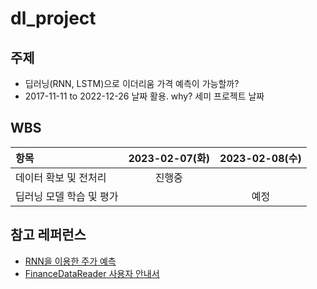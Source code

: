 # dl_project
## 주제
- 딥러닝(RNN, LSTM)으로 이더리움 가격 예측이 가능할까?
- 2017-11-11 to 2022-12-26 날짜 활용. why? 세미 프로젝트 날짜

## WBS
|항목|2023-02-07(화)|2023-02-08(수)|
|:-|:-:|:-:|
|데이터 확보 및 전처리|진행중||
|딥러닝 모델 학습 및 평가||예정|

## 참고 레퍼런스
- [RNN을 이용한 주가 예측](https://wikidocs.net/173005)
- [FinanceDataReader 사용자 안내서](https://financedata.github.io/posts/finance-data-reader-users-guide.html)